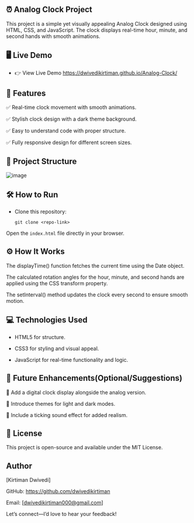 ## ⏰ Analog Clock Project

This project is a simple yet visually appealing Analog Clock designed using HTML, CSS, and JavaScript. The clock displays real-time hour, minute, and second hands with smooth animations.

## 🖥️ Live Demo

- 👉 View Live Demo    https://dwivedikirtiman.github.io/Analog-Clock/

## 🎯 Features

✅ Real-time clock movement with smooth animations.

✅ Stylish clock design with a dark theme background.

✅ Easy to understand code with proper structure.

✅ Fully responsive design for different screen sizes.

## 📂 Project Structure
![image](https://github.com/user-attachments/assets/43cff81e-bbdb-4e19-88ac-d28adc1fba0e)


## 🛠️ How to Run

- Clone this repository:

   ```git clone <repo-link>```

Open the ```index.html``` file directly in your browser.

## ⚙️ How It Works

The displayTime() function fetches the current time using the Date object.

The calculated rotation angles for the hour, minute, and second hands are applied using the CSS transform property.

The setInterval() method updates the clock every second to ensure smooth motion.

## 💻 Technologies Used

- HTML5 for structure.

- CSS3 for styling and visual appeal.

- JavaScript for real-time functionality and logic.

## 🔮 Future Enhancements(Optional/Suggestions)

🔹 Add a digital clock display alongside the analog version.

🔹 Introduce themes for light and dark modes.

🔹 Include a ticking sound effect for added realism.

## 📜 License

This project is open-source and available under the MIT License.

## Author

[Kirtiman Dwivedi]

GitHub: https://github.com/dwivedikirtiman

Email: [dwivedikirtiman000@gmail.com]

Let’s connect—I’d love to hear your feedback!
